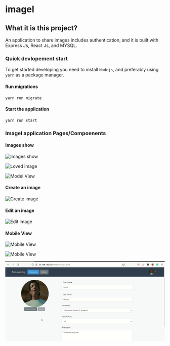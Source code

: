 # imagel

## What it is this project?

An application to share images includes authentication, and it is built with Express Js, React Js, and MYSQL.

### Quick devlopement start

To get started developing you need to install `Nodejs`, and preferably using `yarn` as a package manager.

#### Run migrations

    yarn run migrate

#### Start the application

    yarn run start

### Imagel application Pages/Compoenents


#### Images show

![Images show](https://github.com/samyouaret/fmi-elearning/blob/master/public/images/imagel-index-page.png)

![Loved image](https://github.com/samyouaret/fmi-elearning/blob/master/public/images/imagel-pictures_showed.png)

![ Model View](https://github.com/samyouaret/fmi-elearning/blob/master/public/images/imagel-image_modal.png)

#### Create an image

![Create image](https://github.com/samyouaret/fmi-elearning/blob/master/public/images/imagel-create-image.png)

#### Edit an image

![Edit image](https://github.com/samyouaret/fmi-elearning/blob/master/public/images/imagel-edit-image.png)

#### Mobile View

![ Mobile View](https://github.com/samyouaret/fmi-elearning/blob/master/public/images/imagel-mobile_view.png)

![ Mobile View](https://github.com/samyouaret/fmi-elearning/blob/master/public/images/imagel_menu_mobile.png)


![Profile page](https://github.com/samyouaret/fmi-elearning/blob/master/public/images/fmi-learning-profile.gif)